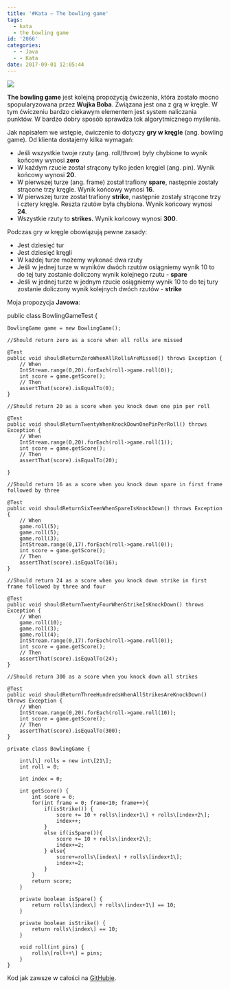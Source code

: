 ```yaml
---
title: '#Kata – The bowling game'
tags:
  - kata
  - the bowling game
id: '2066'
categories:
  - - Java
  - - Kata
date: 2017-09-01 12:05:44
---
```


[![](http://codecouple.pl/wp-content/uploads/2017/08/katas.png)](http://codecouple.pl/wp-content/uploads/2017/08/katas.png)

**The bowling game** jest kolejną propozycją ćwiczenia, która zostało mocno spopularyzowana przez **Wujka Boba**. Związana jest ona z grą w kręgle. W tym ćwiczeniu bardzo ciekawym elementem jest system naliczania punktów. W bardzo dobry sposób sprawdza tok algorytmicznego myślenia.
<!-- more -->
Jak napisałem we wstępie, ćwiczenie to dotyczy **gry w kręgle** (ang. bowling game). Od klienta dostajemy kilka wymagań:

*   Jeśli wszystkie twoje rzuty (ang. roll/throw) były chybione to wynik końcowy wynosi **zero**
*   W każdym rzucie został strącony tylko jeden kręgiel (ang. pin). Wynik końcowy wynosi **20**.
*   W pierwszej turze (ang. frame) został trafiony **spare**, następnie zostały strącone trzy kręgle. Wynik końcowy wynosi **16**.
*   W pierwszej turze został trafiony **strike**, następnie zostały strącone trzy i cztery kręgle. Reszta rzutów była chybiona. Wynik końcowy wynosi **24**.
*   Wszystkie rzuty to **strikes.** Wynik końcowy wynosi **300**.

Podczas gry w kręgle obowiązują pewne zasady:

*   Jest dziesięć tur
*   Jest dziesięć kręgli
*   W każdej turze możemy wykonać dwa rzuty
*   Jeśli w jednej turze w wyników dwóch rzutów osiągniemy wynik 10 to do tej tury zostanie doliczony wynik kolejnego rzutu - **spare**
*   Jeśli w jednej turze w jednym rzucie osiągniemy wynik 10 to do tej tury zostanie doliczony wynik kolejnych dwóch rzutów - **strike**

Moja propozycja **Javowa**:

public class BowlingGameTest {

    BowlingGame game = new BowlingGame();

    //Should return zero as a score when all rolls are missed

    @Test
    public void shouldReturnZeroWhenAllRollsAreMissed() throws Exception {
        // When
        IntStream.range(0,20).forEach(roll->game.roll(0));
        int score = game.getScore();
        // Then
        assertThat(score).isEqualTo(0);
    }

    //Should return 20 as a score when you knock down one pin per roll

    @Test
    public void shouldReturnTwentyWhenKnockDownOnePinPerRoll() throws Exception {
        // When
        IntStream.range(0,20).forEach(roll->game.roll(1));
        int score = game.getScore();
        // Then
        assertThat(score).isEqualTo(20);

    }

    //Should return 16 as a score when you knock down spare in first frame followed by three

    @Test
    public void shouldReturnSixTeenWhenSpareIsKnockDown() throws Exception {
        // When
        game.roll(5);
        game.roll(5);
        game.roll(3);
        IntStream.range(0,17).forEach(roll->game.roll(0));
        int score = game.getScore();
        // Then
        assertThat(score).isEqualTo(16);
    }

    //Should return 24 as a score when you knock down strike in first frame followed by three and four

    @Test
    public void shouldReturnTwentyFourWhenStrikeIsKnockDown() throws Exception {
        // When
        game.roll(10);
        game.roll(3);
        game.roll(4);
        IntStream.range(0,17).forEach(roll->game.roll(0));
        int score = game.getScore();
        // Then
        assertThat(score).isEqualTo(24);
    }

    //Should return 300 as a score when you knock down all strikes

    @Test
    public void shouldReturnThreeHundredsWhenAllStrikesAreKnockDown() throws Exception {
        // When
        IntStream.range(0,20).forEach(roll->game.roll(10));
        int score = game.getScore();
        // Then
        assertThat(score).isEqualTo(300);
    }

    private class BowlingGame {

        int\[\] rolls = new int\[21\];
        int roll = 0;

        int index = 0;

        int getScore() {
            int score = 0;
            for(int frame = 0; frame<10; frame++){
                if(isStrike()) { 
                    score += 10 + rolls\[index+1\] + rolls\[index+2\];
                    index++;
                }
                else if(isSpare()){ 
                    score += 10 + rolls\[index+2\];
                    index+=2;
                } else{
                    score+=rolls\[index\] + rolls\[index+1\];
                    index+=2;
                }
            }
            return score;
        }

        private boolean isSpare() {
            return rolls\[index\] + rolls\[index+1\] == 10;
        }

        private boolean isStrike() {
            return rolls\[index\] == 10;
        }

        void roll(int pins) {
            rolls\[roll++\] = pins;
        }
    }

Kod jak zawsze w całości na [GitHubie](https://github.com/kchrusciel/Katas).